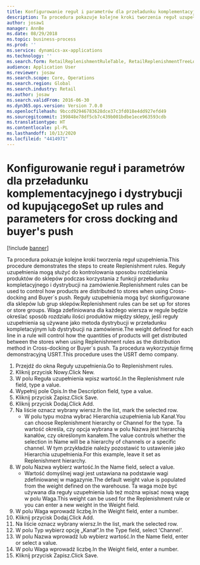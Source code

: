 ```yaml
---
title: Konfigurowanie reguł i parametrów dla przeładunku komplementacyjnego i dystrybucji od kupującego
description: Ta procedura pokazuje kolejne kroki tworzenia reguł uzupełnienia.
author: josaw1
manager: AnnBe
ms.date: 08/29/2018
ms.topic: business-process
ms.prod: ''
ms.service: dynamics-ax-applications
ms.technology: ''
ms.search.form: RetailReplenishmentRuleTable, RetailReplenishmentTreeLookup
audience: Application User
ms.reviewer: josaw
ms.search.scope: Core, Operations
ms.search.region: Global
ms.search.industry: Retail
ms.author: josaw
ms.search.validFrom: 2016-06-30
ms.dyn365.ops.version: Version 7.0.0
ms.openlocfilehash: 9bccd92946783628dce37c3fd018e4dd927efd49
ms.sourcegitcommit: 199848e78df5cb7c439b001bdbe1ece963593cdb
ms.translationtype: HT
ms.contentlocale: pl-PL
ms.lasthandoff: 10/13/2020
ms.locfileid: "4414971"
---
```

# <a name="set-up-rules-and-parameters-for-cross-docking-and-buyers-push"></a><span data-ttu-id="78fc4-103">Konfigurowanie reguł i parametrów dla przeładunku komplementacyjnego i dystrybucji od kupującego</span><span class="sxs-lookup"><span data-stu-id="78fc4-103">Set up rules and parameters for cross docking and buyer's push</span></span>

[!include [banner](../includes/banner.md)]

<span data-ttu-id="78fc4-104">Ta procedura pokazuje kolejne kroki tworzenia reguł uzupełnienia.</span><span class="sxs-lookup"><span data-stu-id="78fc4-104">This procedure demonstrates the steps to create Replenishment rules.</span></span> <span data-ttu-id="78fc4-105">Reguły uzupełnienia mogą służyć do kontrolowania sposobu rozdzielania produktów do sklepów podczas korzystania z funkcji przeładunku kompletacyjnego i dystrybucji na zamówienie.</span><span class="sxs-lookup"><span data-stu-id="78fc4-105">Replenishment rules can be used to control how products are distributed to stores when using Cross-docking and Buyer´s push.</span></span> <span data-ttu-id="78fc4-106">Reguły uzupełnienia mogą być skonfigurowane dla sklepów lub grup sklepów.</span><span class="sxs-lookup"><span data-stu-id="78fc4-106">Replenishment rules can be set up for stores or store groups.</span></span> <span data-ttu-id="78fc4-107">Waga zdefiniowana dla każdego wiersza w regule będzie określać sposób rozdziału ilości produktów między sklepy, jeśli reguły uzupełnienia są używane jako metoda dystrybucji w przeładunku kompletacyjnym lub dystrybucji na zamówienie.</span><span class="sxs-lookup"><span data-stu-id="78fc4-107">The weight defined for each line in a rule will control how the quantities of products will get distributed between the stores when using Replenishment rules as the distribution method in Cross-docking or Buyer´s push.</span></span> <span data-ttu-id="78fc4-108">Ta procedura wykorzystuje firmę demonstracyjną USRT.</span><span class="sxs-lookup"><span data-stu-id="78fc4-108">This procedure uses the USRT demo company.</span></span>

1. <span data-ttu-id="78fc4-109">Przejdź do okna Reguły uzupełnienia.</span><span class="sxs-lookup"><span data-stu-id="78fc4-109">Go to Replenishment rules.</span></span>
2. <span data-ttu-id="78fc4-110">Kliknij przycisk Nowy.</span><span class="sxs-lookup"><span data-stu-id="78fc4-110">Click New.</span></span>
3. <span data-ttu-id="78fc4-111">W polu Reguła uzupełnienia wpisz wartość.</span><span class="sxs-lookup"><span data-stu-id="78fc4-111">In the Replenishment rule field, type a value.</span></span>
4. <span data-ttu-id="78fc4-112">Wypełnij pole Opis.</span><span class="sxs-lookup"><span data-stu-id="78fc4-112">In the Description field, type a value.</span></span>
5. <span data-ttu-id="78fc4-113">Kliknij przycisk Zapisz.</span><span class="sxs-lookup"><span data-stu-id="78fc4-113">Click Save.</span></span>
6. <span data-ttu-id="78fc4-114">Kliknij przycisk Dodaj.</span><span class="sxs-lookup"><span data-stu-id="78fc4-114">Click Add.</span></span>
7. <span data-ttu-id="78fc4-115">Na liście oznacz wybrany wiersz.</span><span class="sxs-lookup"><span data-stu-id="78fc4-115">In the list, mark the selected row.</span></span>
    * <span data-ttu-id="78fc4-116">W polu typu można wybrać Hierarchia uzupełnienia lub Kanał.</span><span class="sxs-lookup"><span data-stu-id="78fc4-116">You can choose Replenishment hierarchy or Channel for the type.</span></span> <span data-ttu-id="78fc4-117">Ta wartość określa, czy opcja wybrana w polu Nazwa jest hierarchią kanałów, czy określonym kanałem.</span><span class="sxs-lookup"><span data-stu-id="78fc4-117">The value controls whether the selection in Name will be a hierarchy of channels or a specific channel.</span></span>  <span data-ttu-id="78fc4-118">W tym przykładzie należy pozostawić to ustawienie jako Hierarchia uzupełnienia.</span><span class="sxs-lookup"><span data-stu-id="78fc4-118">For this example, leave it set as Replenishment hierarchy.</span></span>  
8. <span data-ttu-id="78fc4-119">W polu Nazwa wybierz wartość.</span><span class="sxs-lookup"><span data-stu-id="78fc4-119">In the Name field, select a value.</span></span>
    * <span data-ttu-id="78fc4-120">Wartość domyślnej wagi jest ustawiana na podstawie wagi zdefiniowanej w magazynie.</span><span class="sxs-lookup"><span data-stu-id="78fc4-120">The default weight value is populated from the weight defined on the warehouse.</span></span>  <span data-ttu-id="78fc4-121">Ta waga może być używana dla reguły uzupełnienia lub też można wpisać nową wagę w polu Waga.</span><span class="sxs-lookup"><span data-stu-id="78fc4-121">This weight can be used for the Replenishment rule or you can enter a new weight in the Weight field.</span></span>  
9. <span data-ttu-id="78fc4-122">W polu Waga wprowadź liczbę.</span><span class="sxs-lookup"><span data-stu-id="78fc4-122">In the Weight field, enter a number.</span></span>
10. <span data-ttu-id="78fc4-123">Kliknij przycisk Dodaj.</span><span class="sxs-lookup"><span data-stu-id="78fc4-123">Click Add.</span></span>
11. <span data-ttu-id="78fc4-124">Na liście oznacz wybrany wiersz.</span><span class="sxs-lookup"><span data-stu-id="78fc4-124">In the list, mark the selected row.</span></span>
12. <span data-ttu-id="78fc4-125">W polu Typ wybierz opcję „Kanał”.</span><span class="sxs-lookup"><span data-stu-id="78fc4-125">In the Type field, select 'Channel'.</span></span>
13. <span data-ttu-id="78fc4-126">W polu Nazwa wprowadź lub wybierz wartość.</span><span class="sxs-lookup"><span data-stu-id="78fc4-126">In the Name field, enter or select a value.</span></span>
14. <span data-ttu-id="78fc4-127">W polu Waga wprowadź liczbę.</span><span class="sxs-lookup"><span data-stu-id="78fc4-127">In the Weight field, enter a number.</span></span>
15. <span data-ttu-id="78fc4-128">Kliknij przycisk Zapisz.</span><span class="sxs-lookup"><span data-stu-id="78fc4-128">Click Save.</span></span>


